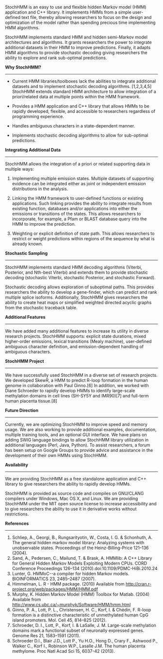 StochHMM is an easy to use and flexible hidden Markov model (HMM) application and C++ library. It implements HMMs from a simple user-defined text file, thereby allowing researchers to focus on the design and optimization of the model rather than spending precious time implementing HMM algorithms. 

StochHMM implements standard HMM and hidden semi-Markov model architectures and algorithms. It grants researchers the power to integrate additional datasets in their HMM to improve predictions. Finally, it adapts HMM algorithms to provide stochastic decoding giving researchers the ability to explore and rank sub-optimal predictions.

**Why StochHMM?**

***
	
*  Current HMM libraries/toolboxes lack the abilities to integrate additional datasets and to implement stochastic decoding algorithms. [1,2,3,4,5] StochHMM extends standard HMM architecture to allow integration of a priori/related data at multiple points within the HMM framework.

*  Provides a HMM application and C++ library that allows HMMs to be rapidly developed, flexible, and accessible to researchers regardless of programming experience.

*  Handles ambiguous characters in a state-dependent manner.

*  Implements stochastic decoding algorithms to allow for sub-optimal predictions.



**Integrating Additional Data**

***

StochHMM allows the integration of a priori or related supporting data in multiple ways:

1. Implementing multiple emission states. Multiple datasets of supporting evidence can be integrated either as joint or independent emission distributions in the analysis.

2. Linking the HMM framework to user-defined functions or existing applications. Such linking provides the ability to integrate results from existing function, databases and/or applications into either the emissions or transitions of the states. This allows researchers to incorporate, for example, a Pfam or BLAST database query into the HMM to improve the prediction.

3. Weighting or explicit definition of state path. This allows researchers to restrict or weight predictions within regions of the sequence by what is already known. 



**Stochastic Sampling**

***

StochHMM implements standard HMM decoding algorithms (Viterbi, Posterior, and Nth-best Viterbi) and extends them to provide stochastic decoding (stochastic Viterbi, stochastic Posterior, and stochastic Forward). 

Stochastic decoding allows exploration of suboptimal paths. This provides researchers the ability to develop a gene-finder, which can predict and rank multiple splice isoforms. Additionally, StochHMM gives researchers the ability to create heat maps or simplified weighted directed acyclic graphs from the stochastic traceback table. 


**Additional Features**

***

We have added many additional features to increase its utility in diverse research projects. StochHMM supports: explicit state durations, mixed higher-order emissions, lexical transitions (Mealy machine), user-defined ambiguous character definition, and emission-dependent handling of ambiguous characters.


**StochHMM Project**

***

We have successfully used StochHMM in a diverse set of research projects.  We developed SkewR, a HMM to predict R-loop formation in the human genome in collaboration with Paul Ginno.[6] In addition, we worked with Diane Schroeder to rapidly develop HMMs to identify large-scale methylation domains in cell lines (SH-SY5Y and IMR90)[7] and full-term human placenta tissue.[8] 


**Future Direction**

***

Currently, we are optimizing StochHMM to improve speed and memory usage. We are also working to provide additional examples, documentation, multiple training tools, and an optional GUI interface. We have plans on adding SWIG language bindings to allow StochHMM library utilization in additional languages (Perl, Java, Python). To assist researchers, a forum has been setup on Google Groups to provide advice and assistance in the development of their own HMMs using StochHMM.


**Availability**

***

We are providing StochHMM as a free standalone application and C++ library to give researchers the ability to rapidly develop HMMs.

StochHMM is provided as source code and compiles on GNU/CLANG compilers under Windows, Mac OS X, and Linux. We are providing StochHMM under the MIT open source license to increase accessibility and to give researchers the ability to use it in derivative works without restrictions.

**References**

***

1. Schliep, A., Georgi, B., Rungsarityotin, W., Costa, I. G. & Schonhuth, A. The general hidden markov model library: Analyzing systems with unobservable states. Proceedings of the Heinz-Billing-Price 121–136 (2004).
2. Sand, A., Pedersen, C., Mailund, T. & Brask, A. HMMlib: A C++ Library for General Hidden Markov Models Exploiting Modern CPUs. CORD Conference Proceedings 126–134 (2010).doi:10.1109/PDMC-HiBi.2010.24
3. Lunter, G. HMMoC--a compiler for hidden Markov models. BIOINFORMATICS 23, 2485–2487 (2007).
4. Himmelman, L. R - HMM package.  (2010) Available from http://cran.r-project.org/web/packages/HMM/HMM.pdf
5. Murphy, K. Hidden Markov Model (HMM) Toolbox for Matlab. (2004) Available from http://www.cs.ubc.ca/~murphyk/Software/HMM/hmm.html
6. Ginno, P. A., Lott, P. L., Christensen, H. C., Korf, I. & Chédin, F. R-loop formation is a distinctive characteristic of unmethylated human CpG island promoters. Mol. Cell 45, 814–825 (2012).
7. Schroeder, D. I., Lott, P., Korf, I. & LaSalle, J. M. Large-scale methylation domains mark a functional subset of neuronally expressed genes. Genome Res 21, 1583–1591 (2011).
8. Schroeder D.I., Blair J.D., Lott P., Yu H.O., Hong D., Crary F., Ashwood P., Walker C., Korf I., Robinson W.P., Lasalle J.M. The human placenta methylome. Proc Natl Acad Sci 15, 6037-42 (2013).